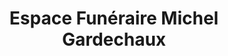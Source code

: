 ---
title: "Espace Funéraire Michel Gardechaux"
url: /tournus/espace-funeraire-michel-gardechaux/
shop: Bestattungen
---